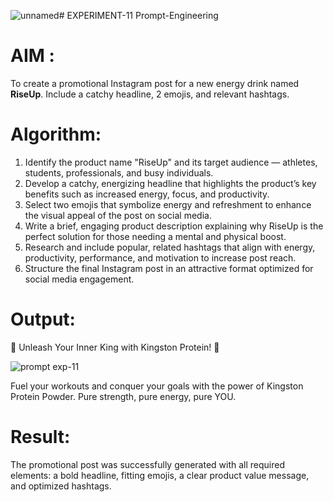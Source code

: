 ![unnamed](https://github.com/user-attachments/assets/c29c9c69-98af-4076-9058-931bc7c3063f)# EXPERIMENT-11 Prompt-Engineering  
# AIM : 
To create a promotional Instagram post for a new energy drink named **RiseUp**. Include a catchy headline, 2 emojis, and relevant hashtags.  

# Algorithm:  
1. Identify the product name "RiseUp" and its target audience — athletes, students, professionals, and busy individuals.  
2. Develop a catchy, energizing headline that highlights the product’s key benefits such as increased energy, focus, and productivity.  
3. Select two emojis that symbolize energy and refreshment to enhance the visual appeal of the post on social media.  
4. Write a brief, engaging product description explaining why RiseUp is the perfect solution for those needing a mental and physical boost.  
5. Research and include popular, related hashtags that align with energy, productivity, performance, and motivation to increase post reach.  
6. Structure the final Instagram post in an attractive format optimized for social media engagement.

# Output:  
👑 Unleash Your Inner King with Kingston Protein! 💪


![prompt exp-11](https://lh3.googleusercontent.com/gg-dl/AJfQ9KQvIAn5f38SiyISaw7iMDOBGqyfW49vZFSm3P5vezOwGZUMH3-MPrCJOXV1yW9XRheFgeQcSfbxZTBWYrAFXiSdWkrPrEswsVs2wE9kIJYkouYBxNrTqOVaIYVcriNFv_cWwexNSfkig0xPXEPYvi7enVwQxRJcmK15Lp6KkKg5ZCv0VA=s1024)

Fuel your workouts and conquer your goals with the power of Kingston Protein Powder. Pure strength, pure energy, pure YOU.
# Result:  
The promotional post was successfully generated with all required elements: a bold headline, fitting emojis, a clear product value message, and optimized hashtags.


